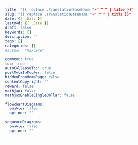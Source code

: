 ```yaml
---
title: "{{ replace .TranslationBaseName "-" " " | title }}"
slug: "{{ replace .TranslationBaseName "-" " " | title }}"
date: {{ .Date }}
lastmod: {{ .Date }}
draft: false
keywords: []
description: ""
tags: []
categories: []
#author: "MaxdSre"

comment: true
toc: true
autoCollapseToc: true
postMetaInFooter: false
hiddenFromHomePage: false
contentCopyright: ""
reward: false
mathjax: false
mathjaxEnableSingleDollar: false

flowchartDiagrams:
  enable: false
  options: ""

sequenceDiagrams:
  enable: false
  options: ""

---
```




<!--more-->
